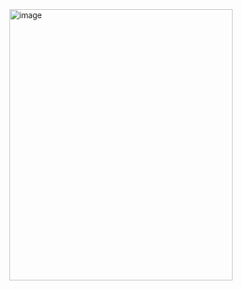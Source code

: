 <img width="400" height="485" alt="image" src="https://github.com/user-attachments/assets/a17648f0-b7b3-46d9-ae10-5ead7b261831" />

